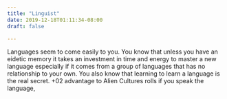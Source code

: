 ```yaml
---
title: "Linguist"
date: 2019-12-18T01:11:34-08:00
draft: false

---
```


Languages seem to come easily to you. You know that unless you have an eidetic memory it takes an investment in time and energy to master a new language especially if it comes from a group of languages that has no relationship to your own. You also know that learning to learn a language is the real secret. +02 advantage to Alien Cultures rolls if you speak the language,